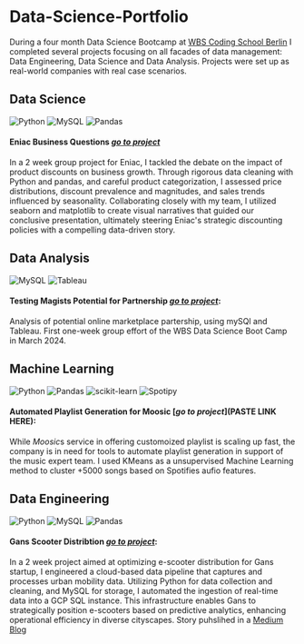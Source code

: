 # Data-Science-Portfolio

During a four month Data Science Bootcamp at [WBS Coding School Berlin](https://www.wbscodingschool.com/data-science-bootcamp/) I completed several projects focusing on all facades of data management: Data Engineering, Data Science and Data Analysis. Projects were set up as real-world companies with real case scenarios. 


## Data Science
![Python](https://img.shields.io/badge/Python-3776AB?style=for-the-badge&logo=python&logoColor=white)
![MySQL](https://img.shields.io/badge/MySQL-00000F?style=for-the-badge&logo=mysql&logoColor=white)
![Pandas](https://img.shields.io/badge/pandas-%23150458.svg?style=for-the-badge&logo=pandas&logoColor=white)

#### Eniac Business Questions [*go to project*](https://github.com/mathlamm/Data-Science-Portfolio/tree/main/Data%20Science/Eniac%20Cleaning%20Analysis)  

In a 2 week group project for Eniac, I tackled the debate on the impact of product discounts on business growth. Through rigorous data cleaning with Python and pandas, and careful product categorization, I assessed price distributions, discount prevalence and magnitudes, and sales trends influenced by seasonality. Collaborating closely with my team, I utilized seaborn and matplotlib to create visual narratives that guided our conclusive presentation, ultimately steering Eniac's strategic discounting policies with a compelling data-driven story.



## Data Analysis
![MySQL](https://img.shields.io/badge/MySQL-00000F?style=for-the-badge&logo=mysql&logoColor=white)
![Tableau](https://img.shields.io/badge/Tableau-E97627?style=for-the-badge&logo=Tableau&logoColor=white)

#### Testing Magists Potential for Partnership [*go to project*](https://github.com/mathlamm/Data-Science-Portfolio/tree/main/Data%20Analysis/Magist%20Analysis):  

Analysis of potential online marketplace partership, using mySQl and Tableau. First one-week group effort of the WBS Data Science Boot Camp in March 2024.


## Machine Learning
![Python](https://img.shields.io/badge/Python-3776AB?style=for-the-badge&logo=python&logoColor=white)
![Pandas](https://img.shields.io/badge/pandas-%23150458.svg?style=for-the-badge&logo=pandas&logoColor=white)
![scikit-learn](https://img.shields.io/badge/scikit--learn-F7931E?style=for-the-badge&logo=scikit-learn&logoColor=white)
![Spotipy](https://img.shields.io/badge/Spotipy-1DB954?style=for-the-badge&logo=spotify&logoColor=white)


#### Automated Playlist Generation for Moosic [*go to project*](PASTE LINK HERE):  

While *Moosic*s service in offering customoized playlist is scaling up fast, the company is in need for tools to automate playlist generation in support of the music expert team. I used KMeans as a unsupervised Machine Learning method to cluster +5000 songs based on Spotifies aufio features. 


## Data Engineering
![Python](https://img.shields.io/badge/Python-3776AB?style=for-the-badge&logo=python&logoColor=white)
![MySQL](https://img.shields.io/badge/MySQL-00000F?style=for-the-badge&logo=mysql&logoColor=white)
![Pandas](https://img.shields.io/badge/pandas-%23150458.svg?style=for-the-badge&logo=pandas&logoColor=white)

#### Gans Scooter Distribtion [*go to project*](https://github.com/mathlamm/Data-Science-Portfolio/tree/main/Data%20Engineering/Gans%20Scooter%20Demand): 

In a 2 week project aimed at optimizing e-scooter distribution for Gans startup, I engineered a cloud-based data pipeline that captures and processes urban mobility data. Utilizing Python for data collection and cleaning, and MySQL for storage, I automated the ingestion of real-time data into a GCP SQL instance. This infrastructure enables Gans to strategically position e-scooters based on predictive analytics, enhancing operational efficiency in diverse cityscapes.
Story puhslihed in a [Medium Blog](https://medium.com/@nix-niemand/a-strong-alliance-mysql-and-python-195708ef880a)
